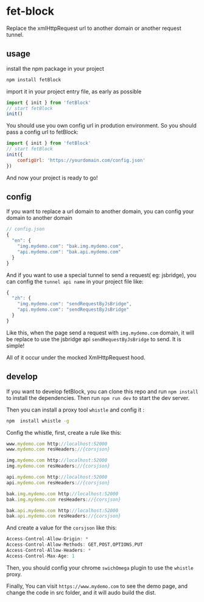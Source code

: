 # fet-block

Replace the xmlHttpRequest url to another domain or another request tunnel.


## usage

install the npm package in your project

```bash
npm install fetBlock
```

import it in your project entry file, as early as possible

```js
import { init } from 'fetBlock'
// start fetBlock
init()
```

You should use you own config url in prodution environment. So you should pass a config url to fetBlock:

```js
import { init } from 'fetBlock'
// start fetBlock
init({
    configUrl: 'https://yourdomain.com/config.json'
})
```

And now your project is ready to go!

## config

If you want to replace a url domain to another domain, you can config your domain to another domain

```js
// config.json
{
  "en": {
    "img.mydemo.com": "bak.img.mydemo.com",
    "api.mydemo.com": "bak.api.mydemo.com"
  }
}
```

And if you want to use a special tunnel to send a request( eg: jsbridge), you can config the `tunnel api name` in your project file like:

```js
{
  "zh": {
    "img.mydemo.com": "sendRequestByJsBridge",
    "api.mydemo.com": "sendRequestByJsBridge"
  }
}
```

Like this, when the page send a request with `img.mydemo.com` domain, it will be replace to use the jsbridge api `sendRequestByJsBridge` to send. It is simple!

All of it occur under the mocked XmlHttpRequest hood.

## develop

If you want to develop fetBlock, you can clone this repo and run `npm install` to install the dependencies. Then run `npm run dev` to start the dev server. 


Then you can install a proxy tool `whistle` and config it :

```bash
npm  install whistle -g
```

Config the whistle, first, create a rule like this:

```js
www.mydemo.com http://localhost:52000
www.mydemo.com resHeaders://{corsjson}

img.mydemo.com http://localhost:52000
img.mydemo.com resHeaders://{corsjson}

api.mydemo.com http://localhost:52000
api.mydemo.com resHeaders://{corsjson}

bak.img.mydemo.com http://localhost:52000
bak.img.mydemo.com resHeaders://{corsjson}

bak.api.mydemo.com http://localhost:52000
bak.api.mydemo.com resHeaders://{corsjson}
```

And create a value for the `corsjson` like this:

```js
Access-Control-Allow-Origin: *
Access-Control-Allow-Methods: GET,POST,OPTIONS,PUT
Access-Control-Allow-Headers: *
Access-Control-Max-Age: 1
```

Then, you should config your chrome `swichOmega` plugin to use the `whistle` proxy.

Finally, You can visit `https://www.mydemo.com` to see the demo page, and change the code in src folder, and it will audo build the dist.